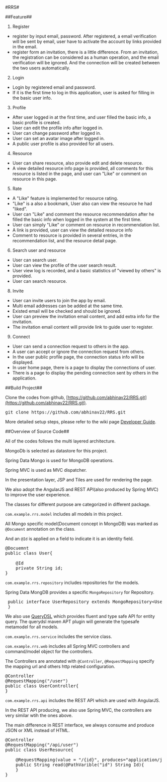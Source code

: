 #RRS#

##Feature##

1. Register
  * register by input email, password. After registered, a email verification will be sent by email, user have to activate the account by links provided in the email.
  * register form an invitation, there is a little difference. From an invitation, the registration can be considered as a human operation, and  the email verification will be ignored. And the connection will be created between the two users automatically.
2. Login
  * Login by registered email and password.
  * If it is the first time to log in this application, user is asked for filling in the basic user info.
3. Profile
  * After user logged in at the first time, and user filled the basic info, a basic profile is created.
  * User can edit the profile info after logged in.
  * User can change password after logged in.
  * User can set an avatar image after logged in.
  * A public user profile is also provided for all users.
4. Resource  
  * User can share resource, also provide edit and delete resource.
  * A view detailed resource info page is provided, all comments for this resource is listed in the page, and user can "Like" or comment on resource in this page. 
5. Rate
  * A "Like" feature is implemented for resource rating.
  * "Like" is a also a bookmark, User also can view the resource he had "liked".
  * User can "Like" and comment the resource recommendation after he filled the basic info when logged in the system at the first time.
  * User can simply "Like" or comment on resource in recommendation list.
  * A link is provided, user can view the detailed resource info 
  * Comment to resource is provided in several entries, in the recommendation list, and the resource detail page.
6. Search user and resource 
  * User can search user.
  * User can view the profile of the user search result.
  * User view log is recorded, and a basic statistics of "viewed by others" is provided. 
  * User can search resource.
8. Invite 
  * User can invite users to join the app by email.
  * Multi email addresses can be added at the same time.
  * Existed email will be checked and should be ignored.
  * User can preview the invitation email content, and add extra info for the invitation.
  * The invitation email content will provide link to guide user to register.
9. Connect
  * User can send a connection request to others in the app.
  * A user can accept or ignore the connection request from others.
  * In the user public profile page, the connection status info will be displayed.
  * In user home page, there is a page to display the connections of user.
  * There is a page to display the pending connection sent by others in the application. 

##Build Project##     

Clone the codes from github, [https://github.com/abhinav22/RRS.git](https://github.com/abhinav22/RRS.git).

<pre>
git clone https://github.com/abhinav22/RRS.git
</pre>

More detailed setup steps, please refer to the wiki page [Developer Guide](https://github.com/abhinav22/RRS/wiki/Development-Setup-Guide).

##Overview of Source Code##

All of the codes follows the multi layered architecture.

MongoDb is selected as datastore for this project.

Spring Data Mongo is used for MongoDB operations.

Spring MVC is used as MVC dispatcher.

In the presentation layer, JSP and Tiles are used for rendering the page.

We also adopt the AngularJS and REST API(also produced by Spring MVC) to improve the user experience.

The classes for different purpose are categorized in different package.

`com.example.rrs.model` includes all models in this project.

All Mongo specific model(Document concept in MongoDB) was marked as `@Document` annotation on the class.

And an `@Id` is applied on a field to indicate it is an identity field.

<pre>
@Docuemnt
public class User{

	@Id
	private String id;
}
</pre>

`com.example.rrs.repository` includes repositories for the models.

Spring Data MongDB provides a specific `MongoRepository` for Repository.

<pre>
 public interface UserRepository extends MongoRepository&lt;User, String>{
 }
</pre>

We also use [QueryDSL](http://www.querydsl.org) which provides fluent and type safe API for entity query. The querydsl maven APT plugin will generate the typesafe metamodel for all models. 

`com.example.rrs.service` includes the service class.

`com.example.rrs.web` includes all Spring MVC controllers and command/model object for the controllers.

The Controllers are annotated with `@Controller`, `@RequestMapping` specify the mapping url and others http related configuration.

<pre>
@Controller
@RequestMapping("/user")
public class UserController{
}
</pre>

`com.example.rrs.api` includes the REST API which are used with AngularJS.

In the REST API producing, we also use Spring MVC, the controllers are very similar wtih the ones above.

The main difference in REST interface, we always consume and produce JSON or XML instead of HTML.

<pre>
@Controller
@RequestMapping("/api/user")
public class UserResource{

	@RequestMapping(value = "/{id}", produces="application/json")
	public String read(@PathVarible("id") String Id){
	}
}
</pre>



